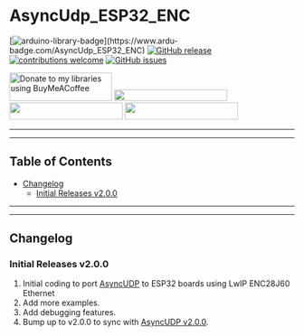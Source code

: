 # AsyncUdp_ESP32_ENC


[![arduino-library-badge](https://www.ardu-badge.com/badge/AsyncUdp_ESP32_ENC.svg?)](https://www.ardu-badge.com/AsyncUdp_ESP32_ENC)
[![GitHub release](https://img.shields.io/github/release/khoih-prog/AsyncUdp_ESP32_ENC.svg)](https://github.com/khoih-prog/AsyncUdp_ESP32_ENC/releases)
[![contributions welcome](https://img.shields.io/badge/contributions-welcome-brightgreen.svg?style=flat)](#Contributing)
[![GitHub issues](https://img.shields.io/github/issues/khoih-prog/AsyncUdp_ESP32_ENC.svg)](http://github.com/khoih-prog/AsyncUdp_ESP32_ENC/issues)


<a href="https://www.buymeacoffee.com/khoihprog6" title="Donate to my libraries using BuyMeACoffee"><img src="https://cdn.buymeacoffee.com/buttons/v2/default-yellow.png" alt="Donate to my libraries using BuyMeACoffee" style="height: 50px !important;width: 181px !important;" ></a>
<a href="https://www.buymeacoffee.com/khoihprog6" title="Donate to my libraries using BuyMeACoffee"><img src="https://img.shields.io/badge/buy%20me%20a%20coffee-donate-orange.svg?logo=buy-me-a-coffee&logoColor=FFDD00" style="height: 20px !important;width: 200px !important;" ></a>
<a href="https://profile-counter.glitch.me/khoih-prog/count.svg" title="Total khoih-prog Visitor count"><img src="https://profile-counter.glitch.me/khoih-prog/count.svg" style="height: 30px;width: 200px;"></a>
<a href="https://profile-counter.glitch.me/khoih-prog-AsyncUdp_ESP32_ENC/count.svg" title="Visitor count"><img src="https://profile-counter.glitch.me/khoih-prog-AsyncUdp_ESP32_ENC/count.svg" style="height: 30px;width: 200px;"></a>

---
---

## Table of Contents

* [Changelog](#changelog)
  * [Initial Releases v2.0.0](#initial-releases-v200)

---
---

## Changelog

### Initial Releases v2.0.0

1. Initial coding to port [AsyncUDP](https://github.com/espressif/arduino-esp32/tree/master/libraries/AsyncUDP) to ESP32 boards using LwIP ENC28J60 Ethernet
2. Add more examples.
3. Add debugging features.
4. Bump up to v2.0.0 to sync with [AsyncUDP v2.0.0](https://github.com/espressif/arduino-esp32/tree/master/libraries/AsyncUDP).


